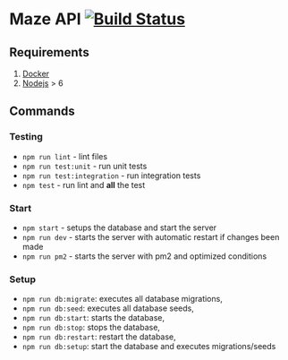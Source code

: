 # Maze API [![Build Status](https://travis-ci.org/wearereasonablepeople/maze-api.svg?branch=master)](https://travis-ci.org/wearereasonablepeople/maze-api)

## Requirements

1. [Docker](https://docs.docker.com/)
1. [Nodejs](https://nodejs.org/en/) > 6

## Commands

### Testing
- `npm run lint` - lint files
- `npm run test:unit` - run unit tests
- `npm run test:integration` - run integration tests
- `npm test` - run lint and **all** the test

### Start
- `npm start` - setups the database and start the server
- `npm run dev` - starts the server with automatic restart if changes been made
- `npm run pm2` - starts the server with pm2 and optimized conditions

### Setup
- `npm run db:migrate`: executes all database migrations,
- `npm run db:seed`: executes all database seeds,
- `npm run db:start`: starts the database,
- `npm run db:stop`: stops the database,
- `npm run db:restart`: restart the database,
- `npm run db:setup`: start the database and executes migrations/seeds
